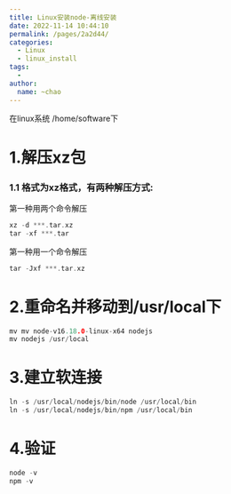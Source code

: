 ```yaml
---
title: Linux安装node-离线安装
date: 2022-11-14 10:44:10
permalink: /pages/2a2d44/
categories:
  - Linux
  - linux_install
tags:
  - 
author: 
  name: ~chao
---
```


在linux系统 /home/software下
# 1.解压xz包
### 1.1 格式为xz格式，有两种解压方式:
第一种用两个命令解压
```c
xz -d ***.tar.xz
tar -xf ***.tar
```
第一种用一个命令解压
```c
tar -Jxf ***.tar.xz
```
# 2.重命名并移动到/usr/local下
```c
mv mv node-v16.18.0-linux-x64 nodejs
mv nodejs /usr/local
```
# 3.建立软连接
```c
ln -s /usr/local/nodejs/bin/node /usr/local/bin
ln -s /usr/local/nodejs/bin/npm /usr/local/bin
```

# 4.验证
```c
node -v
npm -v
```

### 
